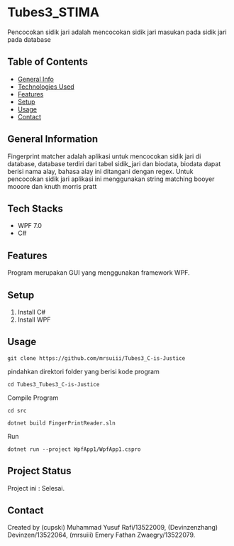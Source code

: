 #  Tubes3_STIMA
Pencocokan sidik jari adalah mencocokan sidik jari masukan pada sidik jari pada database
## Table of Contents
* [General Info](#general-information)
* [Technologies Used](#technologies-used)
* [Features](#features)
* [Setup](#setup)
* [Usage](#usage)
* [Contact](#contact)
<!-- * [License](#license) -->


## General Information
Fingerprint matcher adalah aplikasi untuk mencocokan sidik jari di database, database terdiri dari tabel sidik_jari dan biodata, biodata dapat berisi nama alay, bahasa alay ini ditangani dengan regex. Untuk pencocokan sidik jari aplikasi ini menggunakan string matching booyer mooore dan knuth morris pratt

<!-- You don't have to answer all the questions - just the ones relevant to your project. -->


## Tech Stacks
- WPF 7.0 
- C#


## Features
Program merupakan GUI yang menggunakan framework WPF. 

## Setup
1. Install C#
2. Install WPF


## Usage
```shell
git clone https://github.com/mrsuiii/Tubes3_C-is-Justice
```
pindahkan direktori folder yang berisi kode program
```shell
cd Tubes3_Tubes3_C-is-Justice
```
Compile Program
```shell
cd src
```
```shell
dotnet build FingerPrintReader.sln
```
Run
```shell
dotnet run --project WpfApp1/WpfApp1.cspro
```

## Project Status
Project ini : Selesai.



## Contact
Created by (cupski) Muhammad Yusuf Rafi/13522009, (Devinzenzhang)  Devinzen/13522064, (mrsuiii) Emery Fathan Zwaegry/13522079.


<!-- Optional -->
<!-- ## License -->
<!-- This project is open source and available under the [... License](). -->

<!-- You don't have to include all sections - just the one's relevant to your project -->
